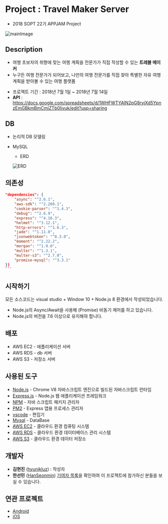 # Project : Travel Maker Server

* 2018 SOPT 22기 APPJAM Project

![mainImage](https://drive.google.com/open?id=10yJiNdyOzKrrxff9ypI6FsFlui6Ko31K)



## Description

- 여행 초보자의 취향에 맞는 여행 계획을 전문가가 직접 작성할 수 있는 **트레블 메이커**
- 누구든 여행 전문가가 되어보고, 나만의 여행 전문가를 직접 찾아 특별한 자유 여행 계획을 받아볼 수 있는 여행 플랫폼

* 프로젝트 기간 : 2018년 7월 1일 ~ 2018년 7월 14일
* **API** : https://docs.google.com/spreadsheets/d/1WHFWTYAIN2pG8ryjXd5YpnzEmGBkmBmCmiZTb0Iivuk/edit?usp=sharing



## DB

* 논리적 DB 모델링

* MySQL

  * ERD

  ![ERD](https://drive.google.com/open?id=154ObISmK5Iitv2owfkWvBIYlEjIogm_a)




## 의존성

```json
"dependencies": {
	"async": "^2.6.1",
	"aws-sdk": "^2.269.1",
	"cookie-parser": "^1.4.3",
	"debug": "^2.6.9",
	"express": "^4.16.3",
	"helmet": "^3.12.1",
	"http-errors": "^1.6.3",
	"jade": "^1.11.0",
	"jsonwebtoken": "^8.3.0",
	"moment": "^2.22.2",
	"morgan": "^1.9.0",
	"multer": "^1.3.1",
	"multer-s3": "^2.7.0",
	"promise-mysql": "^3.3.1"
}} 
​```
```

## 시작하기

모든 소스코드는 visual studio + Window 10 + Node.js 8 환경에서 작성되었습니다.

* Node.js의 Async/Await을 사용해 (Promise) 비동기 제어를 하고 있습니다.
* Node.js의 버전을 7.6 이상으로 유지해햐 합니다.



## 배포

- AWS EC2 - 애플리케이션 서버
- AWS RDS - db 서버
- AWS S3 - 저장소 서버



## 사용된 도구

- [Node.js](https://nodejs.org/ko/) - Chrome V8 자바스크립트 엔진으로 빌드된 자바스크립트 런타임
- [Express.js](http://expressjs.com/ko/) - Node.js 웹 애플리케이션 프레임워크
- [NPM](https://rometools.github.io/rome/) - 자바 스크립트 패키지 관리자
- [PM2](http://pm2.keymetrics.io/) - Express 앱용 프로세스 관리자
- [vscode](https://code.visualstudio.com/) - 편집기
- [Mysql](https://www.mysql.com/) - DataBase
- [AWS EC2](https://aws.amazon.com/ko/ec2/?sc_channel=PS&sc_campaign=acquisition_KR&sc_publisher=google&sc_medium=english_ec2_b&sc_content=ec2_e&sc_detail=aws%20ec2&sc_category=ec2&sc_segment=177228231544&sc_matchtype=e&sc_country=KR&s_kwcid=AL!4422!3!177228231544!e!!g!!aws%20ec2&ef_id=WkRozwAAAnO-lPWy:20180412120123:s) - 클라우드 환경 컴퓨팅 시스템
- [AWS RDS](https://aws.amazon.com/ko/rds/) - 클라우드 환경 데이터베이스 관리 시스템
- [AWS S3](https://aws.amazon.com/ko/s3/?sc_channel=PS&sc_campaign=acquisition_KR&sc_publisher=google&sc_medium=english_s3_b&sc_content=s3_e&sc_detail=aws%20s3&sc_category=s3&sc_segment=177211245240&sc_matchtype=e&sc_country=KR&s_kwcid=AL!4422!3!177211245240!e!!g!!aws%20s3&ef_id=WkRozwAAAnO-lPWy:20180412120059:s) - 클라우드 환경 데이터 저장소



## 개발자

* **김현진** ([hyunjkluz](https://github.com/hyunjkluz)) : 작성자
* **한선민** ([HanSeonmin](https://github.com/HanSeonmin))
[기여자 목록](https://github.com/Travel-Maker/Team-Server/graphs/contributors)을 확인하여 이 프로젝트에 참가하신 분들을 보실 수 있습니다.



## 연관 프로젝트

* [Android](https://github.com/Travel-Maker/Team-Android)
* [iOS](https://github.com/Travel-Maker/Team-iOS)
